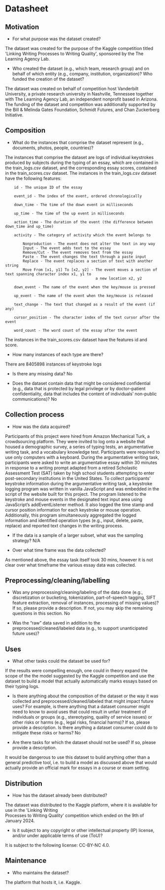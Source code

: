 # Datasheet 


## Motivation

- For what purpose was the dataset created?

The dataset was created for the purpose of the Kaggle competition titled 'Linking Writing Processes to Writing Quality', sponsored by the The Learning Agency Lab. 
- Who created the dataset (e.g., which team, research group) and on behalf of which entity (e.g., company, institution, organization)? Who funded the creation of the dataset?

The dataset was created on behalf of competition host Vanderbilt University, a private research university in Nashville, Tennessee together with ​The Learning Agency Lab, an independent nonprofit based in Arizona. The funding of the dataset and competition was additionally supported by the Bill & Melinda Gates Foundation, Schmidt Futures, and Chan Zuckerberg Initiative.

 
## Composition

- What do the instances that comprise the dataset represent (e.g., documents, photos, people, countries)? 

The instances that comprise the dataset are logs of individual keystrokes produced by subjects during the typing of an essay, which are contained in the train_logs.csv dataset, and the corresponding essay scores, contained in the train_scores.csv dataset. The instances in the train_logs.csv dataset have the following features:
        
        id - The unique ID of the essay
        
        event_id - The index of the event, ordered chronologically
        
        down_time - The time of the down event in milliseconds
        
        up_time - The time of the up event in milliseconds
        
        action_time - The duration of the event (the difference between down_time and up_time)
        
        activity - The category of activity which the event belongs to
        
            Nonproduction - The event does not alter the text in any way
            Input - The event adds text to the essay
            Remove/Cut - The event removes text from the essay
            Paste - The event changes the text through a paste input
            Replace - The event replaces a section of text with another string
            Move From [x1, y1] To [x2, y2] - The event moves a section of text spanning character index x1, y1 to                
                                             a new location x2, y2
        
        down_event - The name of the event when the key/mouse is pressed
        
        up_event - The name of the event when the key/mouse is released
        
        text_change - The text that changed as a result of the event (if any)
        
        cursor_position - The character index of the text cursor after the event
        
        word_count - The word count of the essay after the event

The instances in the train_scores.csv dataset have the features id and score.
 
- How many instances of each type are there? 

There are 8405898 instances of keystroke logs

- Is there any missing data? No

- Does the dataset contain data that might be considered confidential (e.g., data that is protected by legal privilege or by doctor–patient confidentiality, data that includes the content of individuals’ non-public communications)? No

## Collection process

- How was the data acquired? 

Participants of this project were hired from Amazon Mechanical Turk, a crowdsourcing platform. They were invited to log onto a website that housed a demographic survey, a series of typing tests, an argumentative writing task, and a vocabulary knowledge test. Participants were required to use only computers with a keyboard. During the argumentative writing task, participants were asked to write an argumentative essay within 30 minutes in response to a writing prompt adapted from a retired Scholastic Assessment Test (SAT) taken by high school students attempting to enter post-secondary institutions in the United States. To collect participants' keystroke information during the argumentative writing task, a keystroke logging program was written in vanilla JavaScript and was embedded in the script of the website built for this project. The program listened to the keystroke and mouse events in the designated text input area using JavaScript’s addEventListener method. It also logged the time stamp and cursor position information for each keystroke or mouse operation. Additionally, this program simultaneously aggregated the logged information and identified operation types (e.g., input, delete, paste, replace) and reported text changes in the writing process. 

- If the data is a sample of a larger subset, what was the sampling strategy? N/A 

- Over what time frame was the data collected?

As mentioned above, the essay task itself took 30 mins, however it is not clear over what timeframe the various essay data was collected. 

## Preprocessing/cleaning/labelling

- Was any preprocessing/cleaning/labeling of the data done (e.g., discretization or bucketing, tokenization, part-of-speech tagging, SIFT feature extraction, removal of instances, processing of missing values)? If so, please provide a description. If not, you may skip the remaining questions in this section. No

- Was the “raw” data saved in addition to the preprocessed/cleaned/labeled data (e.g., to support unanticipated future uses)? 
 
## Uses

- What other tasks could the dataset be used for? 

If the results were compelling enough, one could in theory expand the scope of the the model suggested by the Kaggle competition and use the dataset to build a model that actually automatically marks essays based on their typing logs. 

- Is there anything about the composition of the dataset or the way it was collected and preprocessed/cleaned/labeled that might impact future uses? For example, is there anything that a dataset consumer might need to know to avoid uses that could result in unfair treatment of individuals or groups (e.g., stereotyping, quality of service issues) or other risks or harms (e.g., legal risks, financial harms)? If so, please provide a description. Is there anything a dataset consumer could do to mitigate these risks or harms? No

- Are there tasks for which the dataset should not be used? If so, please provide a description.

It would be dangerous to use this dataset to build anything other than a general predictive tool, i.e. to build a model as discussed above that would actually provide an official mark for essays in a course or exam setting.

## Distribution

- How has the dataset already been distributed? 

The dataset was distributed to the Kaggle platform, where it is available for use in the 'Linking Writing    
Processes to Writing Quality' competition which ended on the 9th of January 2024. 

- Is it subject to any copyright or other intellectual property (IP) license, and/or under applicable terms of use (ToU)?  

It is subject to the following license: CC-BY-NC 4.0. 

## Maintenance

- Who maintains the dataset?

The platform that hosts it, i.e. Kaggle.
